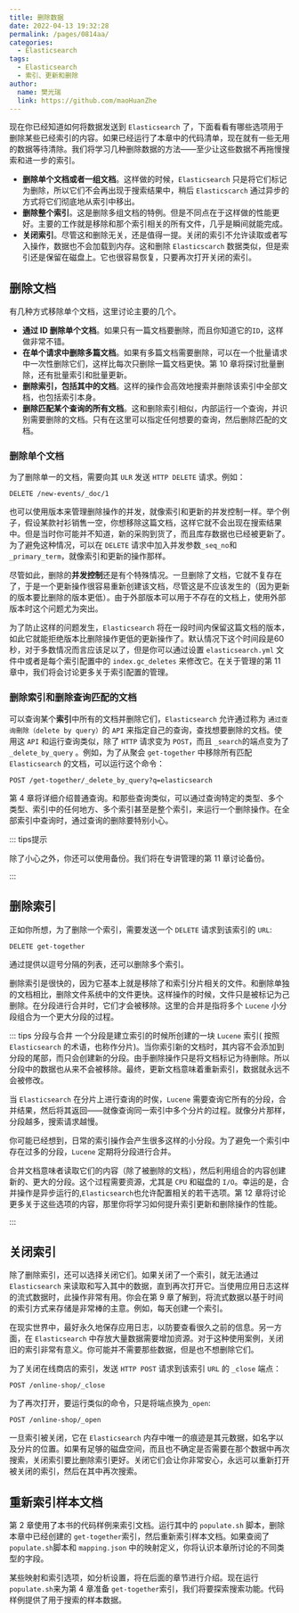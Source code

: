 ```yaml
---
title: 删除数据
date: 2022-04-13 19:32:28
permalink: /pages/0814aa/
categories:
  - Elasticsearch
tags:
  - Elasticsearch
  - 索引、更新和删除
author: 
  name: 樊光瑞
  link: https://github.com/maoHuanZhe
---
```


现在你已经知道如何将数据发送到 `Elasticsearch` 了，下面看看有哪些选项用于删除某些已经索引的内容。如果已经运行了本章中的代码清单，现在就有一些无用的数据等待清除。我们将学习几种删除数据的方法——至少让这些数据不再拖慢搜索和进一步的索引。

- **删除单个文档或者一组文档**。这样做的时候，`Elasticsearch` 只是将它们标记为删除，所以它们不会再出现于搜索结果中，稍后 `Elasticscarch` 通过异步的方式将它们彻底地从索引中移出。
- **删除整个索引**。这是删除多组文档的特例。但是不同点在于这样做的性能更好。主要的工作就是移除和那个索引相关的所有文件，几乎是瞬间就能完成。
- **关闭索引**。尽管这和删除无关，还是值得一提。关闭的索引不允许读取或者写入操作，数据也不会加载到内存。这和删除 `Elasticscarch` 数据类似，但是索引还是保留在磁盘上。它也很容易恢复，只要再次打开关闭的索引。

## 删除文档

有几种方式移除单个文档，这里讨论主要的几个。

- **通过 ID 删除单个文档**。如果只有一篇文档要删除，而且你知道它的`ID`，这样做非常不错。
- **在单个请求中删除多篇文档**。如果有多篇文档需要删除，可以在一个批量请求中一次性删除它们，这样比每次只删除一篇文档更快。第 10 章将探讨批量删除，还有批量索引和批量更新。
- **删除索引，包括其中的文档**。这样的操作会高效地搜索并删除该索引中全部文档，也包括索引本身。
- **删除匹配某个查询的所有文档**。这和删除索引相似，内部运行一个查询，并识别需要删除的文档。只有在这里可以指定任何想要的查询，然后删除匹配的文档。

### 删除单个文档

为了删除单一的文档，需要向其 `ULR` 发送 `HTTP DELETE` 请求。例如：

```http
DELETE /new-events/_doc/1
```

也可以使用版本来管理删除操作的并发，就像索引和更新的并发控制一样。举个例子，假设某款衬衫销售一空，你想移除这篇文档，这样它就不会出现在搜索结果中。但是当时你可能并不知道，新的采购到货了，而且库存数据也已经被更新了。为了避免这种情况，可以在 `DELETE` 请求中加入并发参数`_seq_no`和`_primary_term`，就像索引和更新的操作那样。

尽管如此，删除的**并发控制**还是有个特殊情况。一旦删除了文档，它就不复存在了，于是一个更新操作很容易重新创建该文档，尽管这是不应该发生的（因为更新的版本要比删除的版本更低）。由于外部版本可以用于不存在的文档上，使用外部版本时这个问题尤为突出。

为了防止这样的问题发生，`Elasticsearch` 将在一段时间内保留这篇文档的版本，如此它就能拒绝版本比删除操作更低的更新操作了。默认情况下这个时间段是60 秒，对于多数情况而言应该足以了，但是你可以通过设置 `elasticsearch.yml` 文件中或者是每个索引配置中的 `index.gc_deletes` 来修改它。在关于管理的第 11 章中，我们将会讨论更多关于索引配置的管理。

### 删除索引和删除查询匹配的文档

可以查询某个**索引**中所有的文档并删除它们，`Elasticsearch` 允许通过称为 `通过查询刪除（delete by query）`的 `API` 来指定自己的查询，查找想要删除的文档。使用这 `API` 和运行查询类似，除了 `HTTP` 请求变为 `POST`，而且 `_search`的端点变为了`_delete_by_query` 。例如，为了从聚会 `get-together` 中移除所有匹配`Elasticsearch` 的文档，可以运行这个命令：

```http
POST /get-together/_delete_by_query?q=elasticsearch
```

第 4 章将详细介绍普通查询。和那些查询类似，可以通过查询特定的类型、多个类型、索引中的任何地方、多个索引甚至是整个索引，来运行一个删除操作。在全部索引中查询时，通过查询的删除要特别小心。

::: tips提示 

除了小心之外，你还可以使用备份。我们将在专讲管理的第 11 章讨论备份。

:::

## 删除索引

正如你所想，为了删除一个索引，需要发送一个 `DELETE` 请求到该索引的 `URL`:

```http
DELETE get-together
```

通过提供以逗号分隔的列表，还可以删除多个索引。

删除索引是很快的，因为它基本上就是移除了和索引分片相关的文件。和删除单独的文档相比，删除文件系统中的文件更快。这样操作的时候，文件只是被标记为己删除。在分段进行合并时，它们才会被移除。这里的合并是指将多个 `Lucene` 小分段组合为一个更大分段的过程。

::: tips 分段与合井
一个分段是建立索引的时候所创建的一块 `Lucene`  索引( 按照 `Elasticsearch` 的术语，也称作分片)。当你索引新的文档时，其内容不会添加到分段的尾部，而只会创建新的分段。由手删除操作只是将文档标记为待删除。所以分段中的数据也从来不会被移除。最终，更新文档意味着重新索引，数据就永远不会被修改。

当 `Elasticsearch` 在分片上进行查询的时俟，`Lucene` 需要查询它所有的分段，合并结果，然后将其返回——就像查询同一索引中多个分片的过程。就像分片那样，分段越多，搜索请求越慢。

你可能已经想到，日常的索引操作会产生很多这样的小分段。为了避免一个索引中存在过多的分段，`Lucene` 定期将分段进行合并。

合并文档意味者读取它们的内容（除了被删除的文档），然后利用组合的内容创建新的、更大的分段。这个过程需要资源，尤其是 `CPU` 和磁盘的 `I/O`。幸运的是，合并操作是异步运行的,`Elasticsearch`也允许配置相关的若干选项。第 12 章将讨论更多关于这些选项的内容，那里你将学习如何提升索引更新和删除操作的性能。

:::

## 关闭索引

除了删除索引，还可以选择关闭它们。如果关闭了一个索引，就无法通过 `Elasticsearch` 来读取和写入其中的数据，直到再次打开它。当使用应用日志这样的流式数据时，此操作非常有用。你会在第 9 章了解到，将流式数据以基于时间的索引方式来存储是非常棒的主意。例如，每天创建一个索引。

在现实世界中，最好永久地保存应用日志，以防要查看很久之前的信息。另一方面，在 `Elasticsearch` 中存放大量数据需要增加资源。对于这种使用案例，关闭旧的索引非常有意义。你可能并不需要那些数据，但是也不想删除它们。

为了关闭在线商店的索引，发送 `HTTP POST` 请求到该索引 `URL` 的 `_close` 端点：

```http
POST /online-shop/_close
```

为了再次打开，要运行类似的命令，只是将端点换为`_open`:

```http
POST /online-shop/_open
```

一旦索引被关闭，它在 `Elasticsearch` 内存中唯一的痕迹是其元数据，如名字以及分片的位置。如果有足够的磁盘空间，而且也不确定是否需要在那个数据中再次搜索，关闭索引要比删除索引更好。关闭它们会让你非常安心，永远可以重新打开被关闭的索引，然后在其中再次搜索。

## 重新索引样本文档

第 2 章使用了本书的代码样例来索引文档。运行其中的 `populate.sh` 脚本，删除本章中已经创建的 `get-together`索引，然后重新索引样本文档。如果查阅了 `populate.sh`脚本和 `mapping.json` 中的映射定义，你将认识本章所讨论的不同类型的字段。

某些映射和索引选项，如分析设置，将在后面的章节进行介绍。现在运行`populate.sh`来为第 4 章准备 `get-together`索引，我们将要探索搜索功能。代码样例提供了用于搜索的样本数据。
